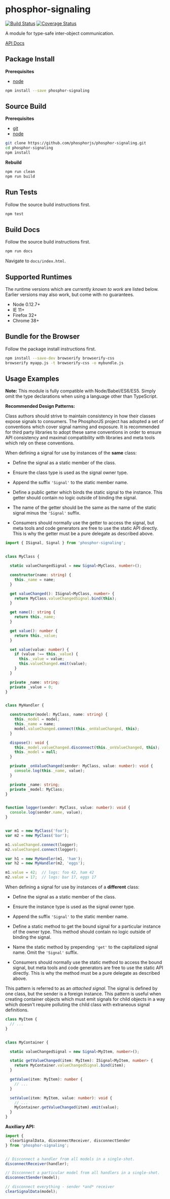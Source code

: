 phosphor-signaling
==================

[![Build Status](https://travis-ci.org/phosphorjs/phosphor-signaling.svg)](https://travis-ci.org/phosphorjs/phosphor-signaling?branch=master)
[![Coverage Status](https://coveralls.io/repos/phosphorjs/phosphor-signaling/badge.svg?branch=master&service=github)](https://coveralls.io/github/phosphorjs/phosphor-signaling?branch=master)

A module for type-safe inter-object communication.

[API Docs](http://phosphorjs.github.io/phosphor-signaling/api/)


Package Install
---------------

**Prerequisites**
- [node](http://nodejs.org/)

```bash
npm install --save phosphor-signaling
```


Source Build
------------

**Prerequisites**
- [git](http://git-scm.com/)
- [node](http://nodejs.org/)

```bash
git clone https://github.com/phosphorjs/phosphor-signaling.git
cd phosphor-signaling
npm install
```

**Rebuild**
```bash
npm run clean
npm run build
```


Run Tests
---------

Follow the source build instructions first.

```bash
npm test
```


Build Docs
----------

Follow the source build instructions first.

```bash
npm run docs
```

Navigate to `docs/index.html`.


Supported Runtimes
------------------

The runtime versions which are currently *known to work* are listed below.
Earlier versions may also work, but come with no guarantees.

- Node 0.12.7+
- IE 11+
- Firefox 32+
- Chrome 38+


Bundle for the Browser
----------------------

Follow the package install instructions first.

```bash
npm install --save-dev browserify browserify-css
browserify myapp.js -t browserify-css -o mybundle.js
```


Usage Examples
--------------

**Note:** This module is fully compatible with Node/Babel/ES6/ES5. Simply
omit the type declarations when using a language other than TypeScript.

**Recommended Design Patterns:**

Class authors should strive to maintain consistency in how their classes
expose signals to consumers. The PhosphorJS project has adopted a set of
conventions which cover signal naming and exposure. It is recommended for
third party libraries to adopt these same conventions in order to ensure
API consistency and maximal compatibility with libraries and meta tools
which rely on these conventions.

When defining a signal for use by instances of the **same** class:

  - Define the signal as a static member of the class.

  - Ensure the class type is used as the signal owner type.

  - Append the suffix `'Signal'` to the static member name.

  - Define a public getter which binds the static signal to
    the instance. This getter should contain no logic outside
    of binding the signal.

  - The name of the getter should be the same as the name of
    the static signal minus the `'Signal'` suffix.

  - Consumers should normally use the getter to access the signal,
    but meta tools and code generators are free to use the static
    API directly. This is why the getter must be a pure delegate
    as described above.

```typescript
import { ISignal, Signal } from 'phosphor-signaling';


class MyClass {

  static valueChangedSignal = new Signal<MyClass, number>();

  constructor(name: string) {
    this._name = name;
  }

  get valueChanged(): ISignal<MyClass, number> {
    return MyClass.valueChangedSignal.bind(this);
  }

  get name(): string {
    return this._name;
  }

  get value(): number {
    return this._value;
  }

  set value(value: number) {
    if (value !== this._value) {
      this._value = value;
      this.valueChanged.emit(value);
    }
  }

  private _name: string;
  private _value = 0;
}


class MyHandler {

  constructor(model: MyClass, name: string) {
    this._model = model;
    this._name = name;
    model.valueChanged.connect(this._onValueChanged, this);
  }

  dispose(): void {
    this._model.valueChanged.disconnect(this._onValueChanged, this);
    this._model = null;
  }

  private _onValueChanged(sender: MyClass, value: number): void {
    console.log(this._name, value);
  }

  private _name: string;
  private _model: MyClass;
}


function logger(sender: MyClass, value: number): void {
  console.log(sender.name, value);
}


var m1 = new MyClass('foo');
var m2 = new MyClass('bar');

m1.valueChanged.connect(logger);
m2.valueChanged.connect(logger);

var h1 = new MyHandler(m1, 'ham');
var h2 = new MyHandler(m2, 'eggs');

m1.value = 42;  // logs: foo 42, ham 42
m2.value = 17;  // logs: bar 17, eggs 17
```

When defining a signal for use by instances of a **different** class:

  - Define the signal as a static member of the class.

  - Ensure the instance type is used as the signal owner type.

  - Append the suffix `'Signal'` to the static member name.

  - Define a static method to get the bound signal for a particular
    instance of the owner type. This method should contain no logic
    outside of binding the signal.

  - Name the static method by prepending `'get'` to the capitalized
    signal name. Omit the `'Signal'` suffix.

  - Consumers should normally use the static method to access the
    bound signal, but meta tools and code generators are free to
    use the static API directly. This is why the method must be
    a pure delegate as described above.

This pattern is referred to as an *attached signal*. The signal is defined
by one class, but the sender is a foreign instance. This pattern is useful
when creating container objects which must emit signals for child objects
in a way which doesn't require polluting the child class with extraneous
signal definitions.

```typescript
class MyItem {
  // ...
}


class MyContainer {

  static valueChangedSignal = new Signal<MyItem, number>();

  static getValueChanged(item: MyItem): ISignal<MyItem, number> {
    return MyContainer.valueChangedSignal.bind(item);
  }

  getValue(item: MyItem): number {
    // ...
  }

  setValue(item: MyItem, value: number): void {
    // ...
    MyContainer.getValueChanged(item).emit(value);
  }
}
```

**Auxiliary API:**

```typescript
import {
  clearSignalData, disconnectReceiver, disconnectSender
} from 'phosphor-signaling';


// Disconnect a handler from all models in a single-shot.
disconnectReceiver(handler);

// Disconnect a particular model from all handlers in a single-shot.
disconnectSender(model);

// disconnect everything - sender *and* receiver
clearSignalData(model);
```
